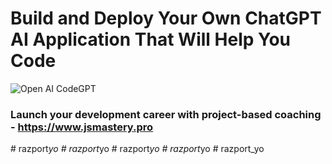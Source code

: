 # Build and Deploy Your Own ChatGPT AI Application That Will Help You Code
![Open AI CodeGPT](https://i.ibb.co/LS4DRhb/image-257.png)

### Launch your development career with project-based coaching - https://www.jsmastery.pro
#   r a z p o r t _ y o  
 #   r a z p o r t _ y o  
 #   r a z p o r t _ y o  
 #   r a z p o r t _ y o  
 #   r a z p o r t _ y o  
 